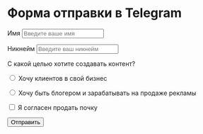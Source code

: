 <!DOCTYPE html>
<html lang="en">
<head>
    <meta charset="UTF-8">
    <meta name="viewport" content="width=device-width, initial-scale=1.0">
    <title>Форма с отправкой в Telegram</title>
    <link rel="stylesheet" href="style.css">
</head>
<body>
    <div class="container">
        <h1>Форма отправки в Telegram</h1>
        <form id="telegramForm">
            <label for="name">Имя</label>
            <input type="text" id="name" placeholder="Введите ваше имя">
            <p></p>
            <label for="nickname">Никнейм</label>
            <input type="text" id="nickname" placeholder="Введите ваш никнейм">
            <p></p>
            <label for="purpose">С какой целью хотите создавать контент?</label>
            <p></p>
            <label>
                <input type="radio" name="purpose" value="Хочу клиентов в свой бизнес"> Хочу клиентов в свой бизнес
            </label>
            <p></p>
            <label>
                <input type="radio" name="purpose" value="Хочу быть блогером и зарабатывать на продаже рекламы"> Хочу быть блогером и зарабатывать на продаже рекламы
            </label>
            <p></p>
            <label>
                <input type="checkbox" id="agree" value="Согласен продать почку"> Я согласен продать почку
            </label>
            <p></p>
            <input type="submit" class="submit-btn" value="Отправить">
        </form>
    </div>
    <script src="script.js"></script>
</body>
</html>
